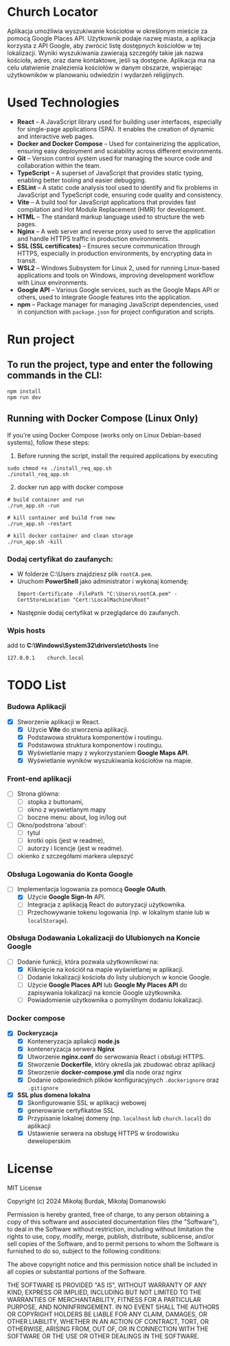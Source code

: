 # Church Locator

Aplikacja umożliwia wyszukiwanie kościołów w określonym mieście za pomocą Google Places API. Użytkownik podaje nazwę miasta, a aplikacja korzysta z API Google, aby zwrócić listę dostępnych kościołów w tej lokalizacji. Wyniki wyszukiwania zawierają szczegóły takie jak nazwa kościoła, adres, oraz dane kontaktowe, jeśli są dostępne. Aplikacja ma na celu ułatwienie znalezienia kościołów w danym obszarze, wspierając użytkowników w planowaniu odwiedzin i wydarzeń religijnych.

# Used Technologies

- **React** – A JavaScript library used for building user interfaces, especially for single-page applications (SPA). It enables the creation of dynamic and interactive web pages.
- **Docker and Docker Compose** – Used for containerizing the application, ensuring easy deployment and scalability across different environments.
- **Git** – Version control system used for managing the source code and collaboration within the team.
- **TypeScript** – A superset of JavaScript that provides static typing, enabling better tooling and easier debugging.
- **ESLint** – A static code analysis tool used to identify and fix problems in JavaScript and TypeScript code, ensuring code quality and consistency.
- **Vite** – A build tool for JavaScript applications that provides fast compilation and Hot Module Replacement (HMR) for development.
- **HTML** – The standard markup language used to structure the web pages.
- **Nginx** – A web server and reverse proxy used to serve the application and handle HTTPS traffic in production environments.
- **SSL (SSL certificates)** – Ensures secure communication through HTTPS, especially in production environments, by encrypting data in transit.
- **WSL2** – Windows Subsystem for Linux 2, used for running Linux-based applications and tools on Windows, improving development workflow with Linux environments.
- **Google API** – Various Google services, such as the Google Maps API or others, used to integrate Google features into the application.
- **npm** – Package manager for managing JavaScript dependencies, used in conjunction with `package.json` for project configuration and scripts.

# Run project
## To run the project, type and enter the following commands in the CLI:
```
npm install
npm run dev
```

## Running with Docker Compose (Linux Only)

If you're using Docker Compose (works only on Linux Debian-based systems), follow these steps:
1. Before running the script, install the required applications by executing
```
sudo chmod +x ./install_req_app.sh
./install_req_app.sh
```

2. docker run app with docker compose
```
# build container and run
./run_app.sh -run

# kill container and build from new
./run_app.sh -restart

# kill docker container and clean storage
./run_app.sh -kill
```

### Dodaj certyfikat do zaufanych:
  - W folderze C:\Users znajdziesz plik `rootCA.pem`.
  - Uruchom **PowerShell** jako administrator i wykonaj komendę:
    ```
    Import-Certificate -FilePath "C:\Users\rootCA.pem" -CertStoreLocation "Cert:\LocalMachine\Root"
    ```
  - Następnie dodaj certyfikat w przeglądarce do zaufanych.

### Wpis hosts
add to **C:\Windows\System32\drivers\etc\hosts** line 
```
127.0.0.1    church.local
```

# TODO List

### Budowa Aplikacji
- [x] Stworzenie aplikacji w React.
  - [x] Użycie **Vite** do stworzenia aplikacji.
  - [x] Podstawowa struktura komponentów i routingu.
  - [x] Podstawowa struktura komponentów i routingu.
  - [x] Wyświetlanie mapy z wykorzystaniem **Google Maps API**.
  - [x] Wyświetlanie wyników wyszukiwania kościołów na mapie.

### Front-end aplikacji
- [ ] Strona glówna:
  - [ ] stopka z buttonami,
  - [ ] okno z wyswietlanym mapy
  - [ ] boczne menu: about, log in/log out
- [ ] Okno/podstrona 'about':
  - [ ] tytul
  - [ ] krotki opis (jest w readme),
  - [ ] autorzy i licencje (jest w readme).
- [ ] okienko z szczegółami markera ulepszyć

### Obsługa Logowania do Konta Google
- [ ] Implementacja logowania za pomocą **Google OAuth**.
  - [x] Użycie **Google Sign-In** API.
  - [ ] Integracja z aplikacją React do autoryzacji użytkownika.
  - [ ] Przechowywanie tokenu logowania (np. w lokalnym stanie lub w `localStorage`).

### Obsługa Dodawania Lokalizacji do Ulubionych na Koncie Google
- [ ] Dodanie funkcji, która pozwala użytkownikowi na:
  - [x] Kliknięcie na kościół na mapie wyświetlanej w aplikacji.
  - [ ] Dodanie lokalizacji kościoła do listy ulubionych w koncie Google.
  - [ ] Użycie **Google Places API** lub **Google My Places API** do zapisywania lokalizacji na koncie Google użytkownika.
  - [ ] Powiadomienie użytkownika o pomyślnym dodaniu lokalizacji.

### Docker compose
- [x] **Dockeryzacja**
    - [x] Konteneryzacja apliakcji **node.js**
    - [x] konteneryzacja serwera **Nginx**
    - [x] Utworzenie **nginx.conf** do serwowania React i obsługi HTTPS.
    - [x] Stworzenie **Dockerfile**, który określa jak zbudować obraz aplikacji
    - [x] Stworzenie **docker-compose.yml** dla node oraz nginx
    - [x] Dodanie odpowiednich plików konfiguracyjnych `.dockerignore` oraz `.gitignore`

- [x] **SSL plus domena lokalna**
    - [x] Skonfigurowanie SSL w aplikacji webowej
    - [x] generowanie certyfikatów SSL
    - [x] Przypisanie lokalnej domeny (np. `localhost` lub `church.local`) do aplikacji
    - [x] Ustawienie serwera na obsługę HTTPS w środowisku deweloperskim

# License 
MIT License

Copyright (c) 2024 Mikołaj Burdak, Mikołaj Domanowski

Permission is hereby granted, free of charge, to any person obtaining a copy of this software and associated documentation files (the "Software"), to deal in the Software without restriction, including without limitation the rights to use, copy, modify, merge, publish, distribute, sublicense, and/or sell copies of the Software, and to permit persons to whom the Software is furnished to do so, subject to the following conditions:

The above copyright notice and this permission notice shall be included in all copies or substantial portions of the Software.

THE SOFTWARE IS PROVIDED "AS IS", WITHOUT WARRANTY OF ANY KIND, EXPRESS OR IMPLIED, INCLUDING BUT NOT LIMITED TO THE WARRANTIES OF MERCHANTABILITY, FITNESS FOR A PARTICULAR PURPOSE, AND NONINFRINGEMENT. IN NO EVENT SHALL THE AUTHORS OR COPYRIGHT HOLDERS BE LIABLE FOR ANY CLAIM, DAMAGES, OR OTHER LIABILITY, WHETHER IN AN ACTION OF CONTRACT, TORT, OR OTHERWISE, ARISING FROM, OUT OF, OR IN CONNECTION WITH THE SOFTWARE OR THE USE OR OTHER DEALINGS IN THE SOFTWARE.